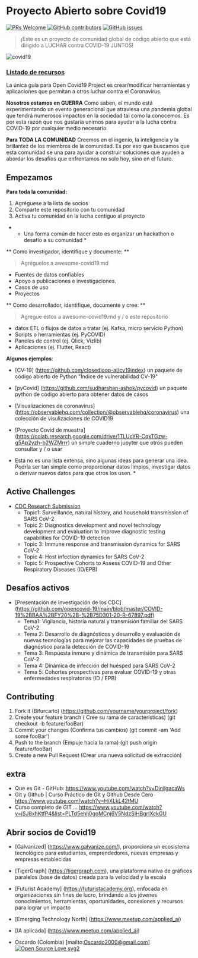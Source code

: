# Proyecto Abierto sobre Covid19
[![PRs Welcome](https://img.shields.io/badge/PRs-welcome-brightgreen.svg?style=flat-square)](http://makeapullrequest.com)
[![GitHub contributors](https://img.shields.io/github/contributors/Naereen/StrapDown.js.svg)](https://github.com/opencovid-19/data/graphs/contributors)
[![GitHub issues](https://img.shields.io/github/issues/Naereen/StrapDown.js.svg)](https://github.com/opencovid-19/data/issues)

> ¡Este es un proyecto de comunidad global de código abierto que está dirigido a LUCHAR contra COVID-19 JUNTOS!

![covid19](https://www.cityofmonrovia.org/Home/ShowPublishedImage/9390/637194345629530000)

### [Listado de recursos](https://github.com/opencovid-19/main/blob/master/awesome-covid19.md)
La única guía para Open Covid19 Project es crear/modificar herramientas y aplicaciones que permitan a otros luchar contra el Coronavirus.

**Nosotros estamos en GUERRA**
Como saben, el mundo está experimentando un evento generacional que atraviesa una pandemia global que tendrá numerosos impactos en la sociedad tal como la conocemos. Es por esta razón que nos gustaría unirnos para ayudar a la lucha contra COVID-19 por cualquier medio necesario.

**Para TODA LA COMUNIDAD**
Creemos en el ingenio, la inteligencia y la brillantez de los miembros de la comunidad. Es por eso que buscamos que esta comunidad se una para ayudar a construir soluciones que ayuden a abordar los desafíos que enfrentamos no solo hoy, sino en el futuro.

## Empezamos
**Para toda la comunidad:**
1. Agréguese a la lista de socios
2. Comparte este repositorio con tu comunidad
3. Activa tu comunidad en la lucha contiguo al proyecto
* * Una forma común de hacer esto es organizar un hackathon o desafío a su comunidad *

** Como investigador, identifique y documente: **
> Agréguelos a awesome-covid19.md
- Fuentes de datos confiables
- Apoyo a publicaciones e investigaciones.
- Casos de uso
- Proyectos

** Como desarrollador, identifique, documente y cree: **
> Agregue estos a awesome-covid19.md y / o este repositorio
- datos ETL o flujos de datos a tratar (ej. Kafka, micro servicio Python)
- Scripts o herramientas (ej. PyCOVID)
- Paneles de control (ej. Qlick, Vizlib)
- Aplicaciones (ej. Flutter, React)

**Algunos ejemplos**:
* [CV-19] (https://github.com/closedloop-ai/cv19index) un paquete de código abierto de Python "Índice de vulnerabilidad CV-19"
* [pyCovid] (https://github.com/sudharshan-ashok/pycovid) un paquete python de código abierto para obtener datos de casos
* [Visualizaciones de coronavirus] (https://observablehq.com/collection/@observablehq/coronavirus) una colección de visulizaciones de COVID19
* [Proyecto Covid de muestra] (https://colab.research.google.com/drive/1TLUcYR-CqxTGzw-g5Ap2yzh-b2WZMrrr) un simple cuaderno jupyter que otros pueden consultar y / o usar


* Esta no es una lista extensa, sino algunas ideas para generar una idea. Podría ser tan simple como proporcionar datos limpios, investigar datos o derivar nuevos datos para que otros los usen. *

## Active Challenges
* [CDC Research Submission](https://github.com/opencovid-19/main/blob/master/COVID-19%2BBAA%2BFY20%2B-%2B75D301-20-R-67897.pdf)
  * Topic1: Surveillance, natural history, and household transmission of SARS CoV-2
  * Topic 2: Diagnostics development and novel technology development and evaluation to improve diagnostic testing capabilities for COVID-19 detection
  * Topic 3: Immune response and transmission dynamics for SARS CoV-2
  * Topic 4: Host infection dynamics for SARS CoV-2
  * Topic 5: Prospective Cohorts to Assess COVID-19 and Other Respiratory Diseases (ID/EPB)

## Desafíos activos
* [Presentación de investigación de los CDC] (https://github.com/opencovid-19/main/blob/master/COVID-19%2BBAA%2BFY20%2B-%2B75D301-20-R-67897.pdf)
   * Tema1: Vigilancia, historia natural y transmisión familiar del SARS CoV-2
   * Tema 2: Desarrollo de diagnósticos y desarrollo y evaluación de nuevas tecnologías para mejorar las capacidades de pruebas de diagnóstico para la detección de COVID-19
   * Tema 3: Respuesta inmune y dinámica de transmisión para SARS CoV-2
   * Tema 4: Dinámica de infección del huésped para SARS CoV-2
   * Tema 5: Cohortes prospectivas para evaluar COVID-19 y otras enfermedades respiratorias (ID / EPB)

## Contributing
1. Fork it (Bifurcarlo) (<https://github.com/yourname/yourproject/fork>)
2. Create your feature branch ( Cree su rama de características) (git checkout -b feature/fooBar)
3. Commit your changes (Confirma tus cambios) (git commit -am 'Add some fooBar')
4. Push to the branch (Empuje hacia la rama) (git push origin feature/fooBar)
5. Create a new Pull Request (Crear una nueva solicitud de extracción)

## extra 
* Que es Git - GitHub: https://www.youtube.com/watch?v=DinilgacaWs
* Git y Github | Curso Práctico de Git y Github Desde Cero https://www.youtube.com/watch?v=HiXLkL42tMU
* Curso completo de GIT ... https://www.youtube.com/watch?v=jSJ8xhKtfP4&list=PLTd5ehIj0goMCnj6V5NdzSIHBgrIXckGU

## Abrir socios de Covid19
* [Galvanized] (https://www.galvanize.com/), proporciona un ecosistema tecnológico para estudiantes, emprendedores, nuevas empresas y empresas establecidas
* [TigerGraph] (https://tigergraph.com), una plataforma nativa de gráficos paralelos (base de datos) creada para la velocidad y la escala
* [Futurist Academy] (https://futuristacademy.org), enfocada en organizaciones sin fines de lucro, brindando a los jóvenes conocimientos, herramientas, oportunidades, conexiones y recursos para lograr un impacto
* [Emerging Technology North] (https://www.meetup.com/applied_ai)
* [IA aplicada] (https://www.meetup.com/applied_ai)


* Oscardo (Colombia) [mailto:Oscardo2000@gmail.com]
[![Open Source Love svg2](https://badges.frapsoft.com/os/v2/open-source.svg?v=103)](https://github.com/ellerbrock/open-source-badges/)

